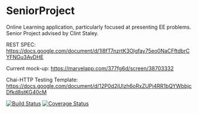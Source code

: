 # SeniorProject
Online Learning application, particularly focused at presenting EE problems. Senior Project advised by Clint Staley. 


REST SPEC: https://docs.google.com/document/d/1l8fT7nzrtK3Olgfay75eo0NaCFftdbrCYFNGu3AvDHE


Current mock-up: https://marvelapp.com/377fg6d/screen/38703332

Chai-HTTP Testing Template: https://docs.google.com/document/d/12P0d2jUlzh6oRxZUPj4RR1bQYWbbjcDfkd8stKG40cM

[![Build Status](https://travis-ci.org/jakep11/SeniorProject.svg?branch=master)](https://travis-ci.org/jakep11/SeniorProject)
[![Coverage Status](https://coveralls.io/repos/github/jakep11/SeniorProject/badge.svg?branch=master)](https://coveralls.io/github/jakep11/SeniorProject?branch=master)
